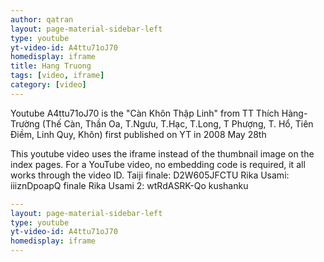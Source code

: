 ```yaml
---
author: qatran
layout: page-material-sidebar-left
type: youtube
yt-video-id: A4ttu71oJ70 
homedisplay: iframe
title: Hang Truong
tags: [video, iframe]
category: [video]
---
```

Youtube A4ttu71oJ70 is the "Càn Khôn Thập Linh" from TT Thích Hàng-Trường
(Thế Càn, Thần Oa, T.Ngưu, T.Hạc, T.Long, T Phượng, T. Hổ, Tiên Điềm, Linh Quy, Khôn)
first published on YT in 2008 May 28th

This youtube video uses the iframe instead of the thumbnail image on the index pages.
For a YouTube video, no embedding code is required, it all works through the video ID.
Taiji finale: D2W605JFCTU
Rika Usami:   iiiznDpoapQ finale
Rika Usami 2: wtRdASRK-Qo kushanku
```yml
---
layout: page-material-sidebar-left
type: youtube
yt-video-id: A4ttu71oJ70 
homedisplay: iframe
---
```